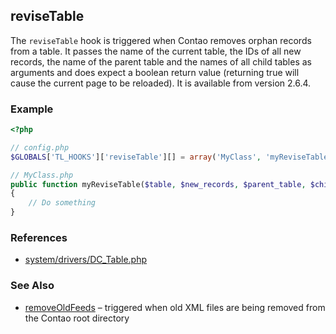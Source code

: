 reviseTable
-----------

The `reviseTable` hook is triggered when Contao removes orphan records from a table. It passes the name of the current table, the IDs of all new records, the name of the parent table and the names of all child tables as arguments and does expect a boolean return value (returning true will cause the current page to be reloaded). It is available from version 2.6.4.


### Example ###

```php
<?php

// config.php
$GLOBALS['TL_HOOKS']['reviseTable'][] = array('MyClass', 'myReviseTable');

// MyClass.php
public function myReviseTable($table, $new_records, $parent_table, $child_tables)
{
    // Do something
}
```


### References ###

- [system/drivers/DC_Table.php](https://github.com/contao/core/blob/2.11.7/system/drivers/DC_Table.php#L2815)


### See Also ###

- [removeOldFeeds](removeOldFeeds.md) – triggered when old XML files are being removed from the Contao root directory